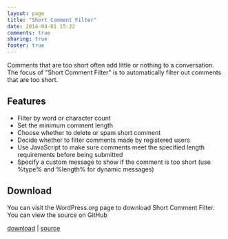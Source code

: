 ```yaml
---
layout: page
title: "Short Comment Filter"
date: 2014-04-01 15:22
comments: true
sharing: true
footer: true
---
```


Comments that are too short often add little or nothing to a conversation.
The focus of "Short Comment Filter" is to automatically filter out comments that are too short.

Features
--------


* Filter by word or character count
* Set the minimum comment length
* Choose whether to delete or spam short comment
* Decide whether to filter comments made by registered users
* Use JavaScript to make sure comments meet the specified length requirements before being submitted
* Specify a custom message to show if the comment is too short (use %type% and %length% for dynamic messages)

Download
--------

You can visit the WordPress.org page to download Short Comment Filter.
You can view the source on GitHub

[download](http://wordpress.org/extend/plugins/short-comment-filter/) | [source](https://github.com/CodeAwhile/short-comment-filter/)
